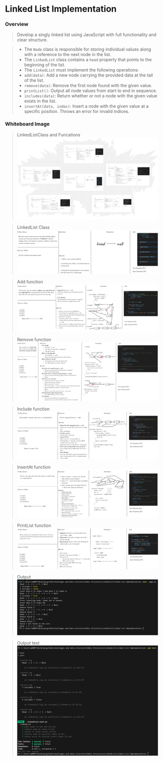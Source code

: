 # Linked List Implementation

### Overview  

>Develop a singly linked list using JavaScript with full functionality and clear structure.

>- The `Node` class is responsible for storing individual values along with a reference to the next node in the list.  
>- The `LinkedList` class contains a `head` property that points to the beginning of the list.  
>- The `LinkedList` must implement the following operations:
> - `add(data)`: Add a new node carrying the provided data at the tail of the list.  
> - `remove(data)`: Remove the first node found with the given value.  
> - `printList()`: Output all node values from start to end in sequence.  
> - `includes(data)`: Return whether or not a node with the given value exists in the list.  
> - `insertAt(data, index)`: Insert a node with the given value at a specific position. Throws an error for invalid indices.

### Whiteboard Image
>LinkedListClass and Funcations
![AllFunction](allimg.png)

>LinkedList Class 
![LinkedList](LinkedListClass.png)

>Add function 
![add](add.png)

>Remove function
![remove](remove.png)

>Include function 
![include](includes.png)

>InsertAt function 
![inserAt](insert.png)

>PrintList function
![printList ](print.png)

>Output 
![OutPut](output.png)

>Output test 
![inserAt](cmd-test.png)